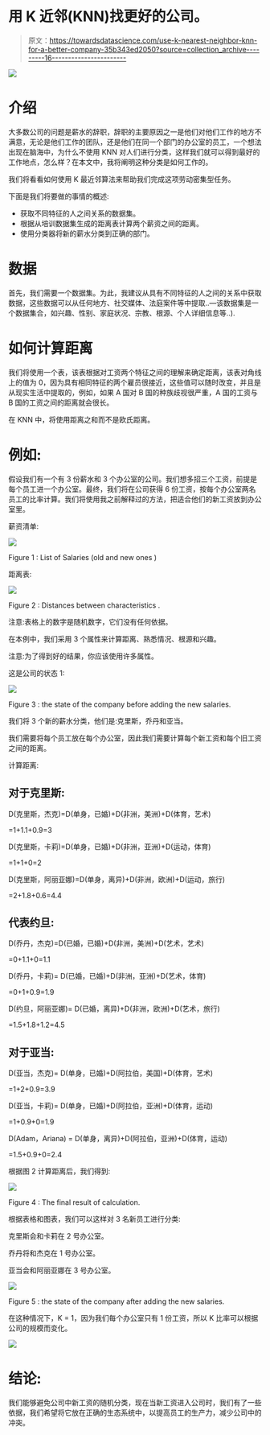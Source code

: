 # 用 K 近邻(KNN)找更好的公司。

> 原文：<https://towardsdatascience.com/use-k-nearest-neighbor-knn-for-a-better-company-35b343ed2050?source=collection_archive---------16----------------------->

![](img/755aa28327d5fb222d72f6db4dd465b5.png)

# 介绍

大多数公司的问题是薪水的辞职，辞职的主要原因之一是他们对他们工作的地方不满意，无论是他们工作的团队，还是他们在同一个部门的办公室的员工，一个想法出现在脑海中，为什么不使用 KNN 对人们进行分类，这样我们就可以得到最好的工作地点，怎么样？在本文中，我将阐明这种分类是如何工作的。

我们将看看如何使用 K 最近邻算法来帮助我们完成这项劳动密集型任务。

下面是我们将要做的事情的概述:

*   获取不同特征的人之间关系的数据集。
*   根据从培训数据集生成的距离表计算两个薪资之间的距离。
*   使用分类器将新的薪水分类到正确的部门。

# 数据

首先，我们需要一个数据集。为此，我建议从具有不同特征的人之间的关系中获取数据，这些数据可以从任何地方、社交媒体、法庭案件等中提取..—该数据集是一个数据集合，如兴趣、性别、家庭状况、宗教、根源、个人详细信息等..).

# 如何计算距离

我们将使用一个表，该表根据对工资两个特征之间的理解来确定距离，该表对角线上的值为 0，因为具有相同特征的两个雇员很接近，这些值可以随时改变，并且是从现实生活中提取的，例如，如果 A 国对 B 国的种族歧视很严重，A 国的工资与 B 国的工资之间的距离就会很长。

在 KNN 中，将使用距离之和而不是欧氏距离。

# 例如:

假设我们有一个有 3 份薪水和 3 个办公室的公司。我们想多招三个工资，前提是每个员工进一个办公室。最终，我们将在公司获得 6 份工资，按每个办公室两名员工的比率计算。我们将使用我之前解释过的方法，把适合他们的新工资放到办公室里。

薪资清单:

![](img/078cc299427c2b81f81f5020a808a93d.png)

Figure 1 : List of Salaries (old and new ones )

距离表:

![](img/b60d4b4b31ea6aa19d8fe9f24e88a3b3.png)

Figure 2 : Distances between characteristics .

注意:表格上的数字是随机数字，它们没有任何依据。

在本例中，我们采用 3 个属性来计算距离、熟悉情况、根源和兴趣。

注意:为了得到好的结果，你应该使用许多属性。

这是公司的状态 1:

![](img/c483cbc4f7ac3ab47ff3d0fe1be4a2ab.png)

Figure 3 : the state of the company before adding the new salaries.

我们将 3 个新的薪水分类，他们是:克里斯，乔丹和亚当。

我们需要将每个员工放在每个办公室，因此我们需要计算每个新工资和每个旧工资之间的距离。

计算距离:

## 对于克里斯:

D(克里斯，杰克)=D(单身，已婚)+D(非洲，美洲)+D(体育，艺术)

=1+1.1+0.9=3

D(克里斯，卡莉)=D(单身，已婚)+D(非洲，亚洲)+D(运动，体育)

=1+1+0=2

D(克里斯，阿丽亚娜)=D(单身，离异)+D(非洲，欧洲)+D(运动，旅行)

=2+1.8+0.6=4.4

## 代表约旦:

D(乔丹，杰克)=D(已婚，已婚)+D(非洲，美洲)+D(艺术，艺术)

=0+1.1+0=1.1

D(乔丹，卡莉)= D(已婚，已婚)+D(非洲，亚洲)+D(艺术，体育)

=0+1+0.9=1.9

D(约旦，阿丽亚娜)= D(已婚，离异)+D(非洲，欧洲)+D(艺术，旅行)

=1.5+1.8+1.2=4.5

## 对于亚当:

D(亚当，杰克)= D(单身，已婚)+D(阿拉伯，美国)+D(体育，艺术)

=1+2+0.9=3.9

D(亚当，卡莉)= D(单身，已婚)+D(阿拉伯，亚洲)+D(体育，运动)

=1+0.9+0=1.9

D(Adam，Ariana) = D(单身，离异)+D(阿拉伯，亚洲)+D(体育，运动)

=1.5+0.9+0=2.4

根据图 2 计算距离后，我们得到:

![](img/f75c9413c17a75402cd2dade4dda680c.png)

Figure 4 : The final result of calculation.

根据表格和图表，我们可以这样对 3 名新员工进行分类:

克里斯会和卡莉在 2 号办公室。

乔丹将和杰克在 1 号办公室。

亚当会和阿丽亚娜在 3 号办公室。

![](img/46d80c7176cd9398494506e0e83acb29.png)

Figure 5 : the state of the company after adding the new salaries.

在这种情况下，K = 1，因为我们每个办公室只有 1 份工资，所以 K 比率可以根据公司的规模而变化。

![](img/e616ae5cbe2e5cab1690b93b85d0fd89.png)

# 结论:

我们能够避免公司中新工资的随机分类，现在当新工资进入公司时，我们有了一些依据，我们希望将它放在正确的生态系统中，以提高员工的生产力，减少公司中的冲突。